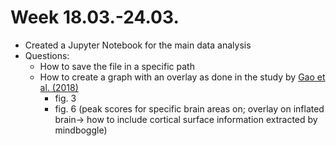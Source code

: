 # Week 18.03.-24.03.
- Created a Jupyter Notebook for the main data analysis
- Questions:
  - How to save the file in a specific path
  - How to create a graph with an overlay as done in the study by [Gao et al. (2018)](https://link.springer.com/article/10.1007/s00429-018-1630-4)
    - fig. 3
    - fig. 6 (peak scores for specific brain areas on; overlay on inflated brain-> how to include cortical surface information extracted by mindboggle)
